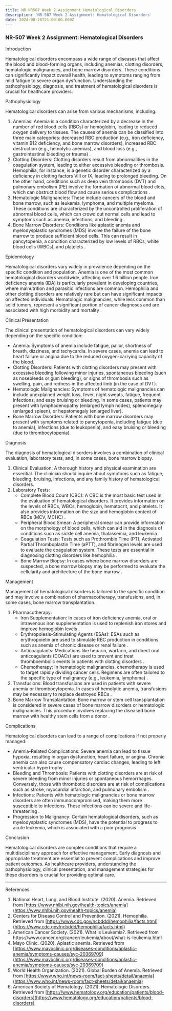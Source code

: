```yaml
---
title: NR NR507 Week 2 Assignment Hematological Disorders
description: 'NR-507 Week 2 Assignment: Hematological Disorders'
date: 2024-08-26T21:00:00.000Z
---
```


### NR-507 Week 2 Assignment: Hematological Disorders

Introduction

Hematological disorders encompass a wide range of diseases that affect the blood and blood-forming organs, including anemias, clotting disorders, hematologic malignancies, and bone marrow disorders. These conditions can significantly impact overall health, leading to symptoms ranging from mild fatigue to severe organ dysfunction. Understanding the pathophysiology, diagnosis, and treatment of hematological disorders is crucial for healthcare providers.

Pathophysiology

Hematological disorders can arise from various mechanisms, including:

1. Anemias: Anemia is a condition characterized by a decrease in the number of red blood cells (RBCs) or hemoglobin, leading to reduced oxygen delivery to tissues. The causes of anemia can be classified into three main categories: decreased RBC production (e.g., iron deficiency, vitamin B12 deficiency, and bone marrow disorders), increased RBC destruction (e.g., hemolytic anemias), and blood loss (e.g., gastrointestinal bleeding or trauma) .
2. Clotting Disorders: Clotting disorders result from abnormalities in the coagulation system, leading to either excessive bleeding or thrombosis. Hemophilia, for instance, is a genetic disorder characterized by a deficiency in clotting factors VIII or IX, leading to prolonged bleeding. On the other hand, conditions such as deep vein thrombosis (DVT) and pulmonary embolism (PE) involve the formation of abnormal blood clots, which can obstruct blood flow and cause serious complications .
3. Hematologic Malignancies: These include cancers of the blood and bone marrow, such as leukemia, lymphoma, and multiple myeloma. These conditions are characterized by the uncontrolled proliferation of abnormal blood cells, which can crowd out normal cells and lead to symptoms such as anemia, infections, and bleeding .
4. Bone Marrow Disorders: Conditions like aplastic anemia and myelodysplastic syndromes (MDS) involve the failure of the bone marrow to produce sufficient blood cells. This can result in pancytopenia, a condition characterized by low levels of RBCs, white blood cells (WBCs), and platelets .

Epidemiology

Hematological disorders vary widely in prevalence depending on the specific condition and population. Anemia is one of the most common hematological disorders worldwide, affecting over 1.6 billion people. Iron deficiency anemia (IDA) is particularly prevalent in developing countries, where malnutrition and parasitic infections are common. Hemophilia and other clotting disorders are relatively rare but can have significant impacts on affected individuals. Hematologic malignancies, while less common than solid tumors, represent a significant portion of cancer diagnoses and are associated with high morbidity and mortality .

Clinical Presentation

The clinical presentation of hematological disorders can vary widely depending on the specific condition:

* Anemia: Symptoms of anemia include fatigue, pallor, shortness of breath, dizziness, and tachycardia. In severe cases, anemia can lead to heart failure or angina due to the reduced oxygen-carrying capacity of the blood.
* Clotting Disorders: Patients with clotting disorders may present with excessive bleeding following minor injuries, spontaneous bleeding (such as nosebleeds or gum bleeding), or signs of thrombosis such as swelling, pain, and redness in the affected limb (in the case of DVT).
* Hematologic Malignancies: Symptoms of hematologic malignancies can include unexplained weight loss, fever, night sweats, fatigue, frequent infections, and easy bruising or bleeding. In some cases, patients may present with lymphadenopathy (enlarged lymph nodes), splenomegaly (enlarged spleen), or hepatomegaly (enlarged liver).
* Bone Marrow Disorders: Patients with bone marrow disorders may present with symptoms related to pancytopenia, including fatigue (due to anemia), infections (due to leukopenia), and easy bruising or bleeding (due to thrombocytopenia).

Diagnosis

The diagnosis of hematological disorders involves a combination of clinical evaluation, laboratory tests, and, in some cases, bone marrow biopsy.

1. Clinical Evaluation: A thorough history and physical examination are essential. The clinician should inquire about symptoms such as fatigue, bleeding, bruising, infections, and any family history of hematological disorders.
2. Laboratory Tests:
   * Complete Blood Count (CBC): A CBC is the most basic test used in the evaluation of hematological disorders. It provides information on the levels of RBCs, WBCs, hemoglobin, hematocrit, and platelets. It also provides information on the size and hemoglobin content of RBCs (MCV, MCHC) .
   * Peripheral Blood Smear: A peripheral smear can provide information on the morphology of blood cells, which can aid in the diagnosis of conditions such as sickle cell anemia, thalassemia, and leukemia .
   * Coagulation Tests: Tests such as Prothrombin Time (PT), Activated Partial Thromboplastin Time (aPTT), and fibrinogen levels are used to evaluate the coagulation system. These tests are essential in diagnosing clotting disorders like hemophilia .
   * Bone Marrow Biopsy: In cases where bone marrow disorders are suspected, a bone marrow biopsy may be performed to evaluate the cellularity and architecture of the bone marrow .

Management

Management of hematological disorders is tailored to the specific condition and may involve a combination of pharmacotherapy, transfusions, and, in some cases, bone marrow transplantation.

1. Pharmacotherapy:
   * Iron Supplementation: In cases of iron deficiency anemia, oral or intravenous iron supplementation is used to replenish iron stores and improve hemoglobin levels .
   * Erythropoiesis-Stimulating Agents (ESAs): ESAs such as erythropoietin are used to stimulate RBC production in conditions such as anemia of chronic disease or renal failure .
   * Anticoagulants: Medications like heparin, warfarin, and direct oral anticoagulants (DOACs) are used to prevent and treat thromboembolic events in patients with clotting disorders .
   * Chemotherapy: In hematologic malignancies, chemotherapy is used to target rapidly dividing cancer cells. Regimens are often tailored to the specific type of malignancy (e.g., leukemia, lymphoma) .
2. Transfusions: Blood transfusions are used in patients with severe anemia or thrombocytopenia. In cases of hemolytic anemia, transfusions may be necessary to replace destroyed RBCs .
3. Bone Marrow Transplantation: Bone marrow or stem cell transplantation is considered in severe cases of bone marrow disorders or hematologic malignancies. This procedure involves replacing the diseased bone marrow with healthy stem cells from a donor .

Complications

Hematological disorders can lead to a range of complications if not properly managed:

* Anemia-Related Complications: Severe anemia can lead to tissue hypoxia, resulting in organ dysfunction, heart failure, or angina. Chronic anemia can also cause compensatory cardiac changes, leading to left ventricular hypertrophy .
* Bleeding and Thrombosis: Patients with clotting disorders are at risk of severe bleeding from minor injuries or spontaneous hemorrhages. Conversely, those with thrombotic disorders are at risk of complications such as stroke, myocardial infarction, and pulmonary embolism .
* Infections: Patients with hematologic malignancies or bone marrow disorders are often immunocompromised, making them more susceptible to infections. These infections can be severe and life-threatening .
* Progression to Malignancy: Certain hematological disorders, such as myelodysplastic syndromes (MDS), have the potential to progress to acute leukemia, which is associated with a poor prognosis .

Conclusion

Hematological disorders are complex conditions that require a multidisciplinary approach for effective management. Early diagnosis and appropriate treatment are essential to prevent complications and improve patient outcomes. As healthcare providers, understanding the pathophysiology, clinical presentation, and management strategies for these disorders is crucial for providing optimal care.

***

References

1. National Heart, Lung, and Blood Institute. (2020). Anemia. Retrieved from [https://www.nhlbi.nih.gov/health-topics/anemia](https://www.nhlbi.nih.gov/health-topics/anemia)
2. Centers for Disease Control and Prevention. (2021). Hemophilia. Retrieved from [https://www.cdc.gov/ncbddd/hemophilia/facts.html](https://www.cdc.gov/ncbddd/hemophilia/facts.html)
3. American Cancer Society. (2021). What Is Leukemia?. Retrieved from https\://www\.cancer.org/cancer/leukemia/about/what-is-leukemia.html
4. Mayo Clinic. (2020). Aplastic anemia. Retrieved from [https://www.mayoclinic.org/diseases-conditions/aplastic-anemia/symptoms-causes/syc-20369709](https://www.mayoclinic.org/diseases-conditions/aplastic-anemia/symptoms-causes/syc-20369709)
5. World Health Organization. (2021). Global Burden of Anemia. Retrieved from [https://www.who.int/news-room/fact-sheets/detail/anaemia](https://www.who.int/news-room/fact-sheets/detail/anaemia)
6. American Society of Hematology. (2021). Hematologic Disorders. Retrieved from [https://www.hematology.org/education/patients/blood-disorders](https://www.hematology.org/education/patients/blood-disorders)
